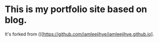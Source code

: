 # This is my portfolio site based on blog.
It's forked from ()[https://github.com/iamleejihye/iamleejihye.github.io].
